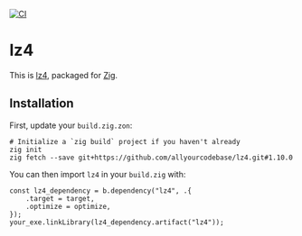 [![CI](https://github.com/allyourcodebase/lz4/actions/workflows/ci.yaml/badge.svg)](https://github.com/allyourcodebase/lz4/actions)

# lz4

This is [lz4](https://github.com/lz4/lz4), packaged for [Zig](https://ziglang.org/).

## Installation

First, update your `build.zig.zon`:

```
# Initialize a `zig build` project if you haven't already
zig init
zig fetch --save git+https://github.com/allyourcodebase/lz4.git#1.10.0
```

You can then import `lz4` in your `build.zig` with:

```zig
const lz4_dependency = b.dependency("lz4", .{
    .target = target,
    .optimize = optimize,
});
your_exe.linkLibrary(lz4_dependency.artifact("lz4"));
```
